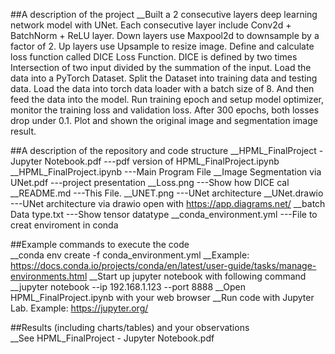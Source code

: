 ##A description of the project
__Built a 2 consecutive layers deep learning network model with UNet. Each consecutive layer include Conv2d + BatchNorm + ReLU layer. Down layers use Maxpool2d to downsample by a factor of 2. Up layers use Upsample to resize image.
Define and calculate loss function called DICE Loss Function. DICE is defined by two times Intersection of two input divided by the summation of the input.
Load the data into a PyTorch Dataset. Split the Dataset into training data and testing data. Load the data into torch data loader with a batch size of 8. And then feed the data into the model.
Run training epoch and setup model optimizer, monitor the training loss and validation loss. After 300 epochs, both losses drop under 0.1. Plot and shown the original image and segmentation image result.

##A description of the repository and code structure
__HPML_FinalProject - Jupyter Notebook.pdf	---pdf version of HPML_FinalProject.ipynb
__HPML_FinalProject.ipynb				---Main Program File
__Image Segmentation via UNet.pdf			---project presentation
__Loss.png					---Show how DICE cal
__README.md					---This File.
__UNET.png					---UNet architecture
__UNet.drawio					---UNet architecture via drawio open with https://app.diagrams.net/
__batch Data type.txt				---Show tensor datatype
__conda_environment.yml				---File to creat enviroment in conda

##Example commands to execute the code         
__conda env create -f conda_environment.yml
__Example: https://docs.conda.io/projects/conda/en/latest/user-guide/tasks/manage-environments.html
__Start up jupyter notebook with following command
__jupyter notebook --ip 192.168.1.123 --port 8888
__Open HPML_FinalProject.ipynb with your web browser
__Run code with Jupyter Lab. Example: https://jupyter.org/

##Results (including charts/tables) and your observations  
__See HPML_FinalProject - Jupyter Notebook.pdf